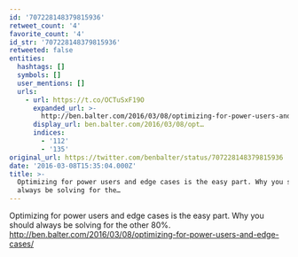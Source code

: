 ```yaml
---
id: '707228148379815936'
retweet_count: '4'
favorite_count: '4'
id_str: '707228148379815936'
retweeted: false
entities:
  hashtags: []
  symbols: []
  user_mentions: []
  urls:
    - url: https://t.co/OCTuSxF19O
      expanded_url: >-
        http://ben.balter.com/2016/03/08/optimizing-for-power-users-and-edge-cases/
      display_url: ben.balter.com/2016/03/08/opt…
      indices:
        - '112'
        - '135'
original_url: https://twitter.com/benbalter/status/707228148379815936
date: '2016-03-08T15:35:04.000Z'
title: >-
  Optimizing for power users and edge cases is the easy part. Why you should
  always be solving for the…
---
```


Optimizing for power users and edge cases is the easy part. Why you should always be solving for the other 80%. http://ben.balter.com/2016/03/08/optimizing-for-power-users-and-edge-cases/